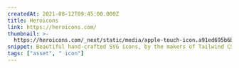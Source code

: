 ```yaml
---
createdAt: 2021-08-12T09:45:00.000Z
title: Heroicons
link: https://heroicons.com/
thumbnail: >-
  https://heroicons.com/_next/static/media/apple-touch-icon.a91ed695b6b4eded51810cb94c91a093.png
snippet: Beautiful hand-crafted SVG icons, by the makers of Tailwind CSS.
tags: ["asset", " icon"]
---
```

